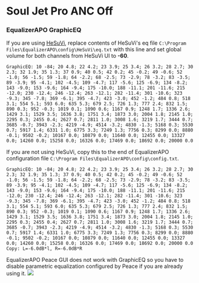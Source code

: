 # Soul Jet Pro ANC Off
### EqualizerAPO GraphicEQ
If you are using [HeSuVi](https://sourceforge.net/projects/hesuvi/), replace contents of HeSuVi's eq file `C:\Program Files\EqualizerAPO\config\HeSuVi\eq.txt` with this line and set global volume for both channels from HeSuVi UI to **-60**.
```
GraphicEQ: 10 -84; 20 4.8; 22 4.2; 23 3.9; 25 3.4; 26 3.2; 28 2.7; 30 2.3; 32 1.9; 35 1.3; 37 0.9; 40 0.5; 42 0.2; 45 -0.2; 49 -0.6; 52 -1.0; 56 -1.5; 59 -1.8; 64 -2.2; 68 -2.5; 73 -2.9; 78 -3.2; 83 -3.5; 89 -3.9; 95 -4.1; 102 -4.5; 109 -4.7; 117 -5.6; 125 -6.9; 134 -8.2; 143 -9.0; 153 -9.6; 164 -9.4; 175 -10.0; 188 -11.1; 201 -11.6; 215 -12.0; 230 -12.4; 246 -12.4; 263 -12.1; 282 -11.4; 301 -10.6; 323 -9.3; 345 -7.8; 369 -6.1; 395 -4.7; 423 -3.0; 452 -1.2; 484 0.8; 518 3.1; 554 5.1; 593 6.0; 635 5.3; 679 2.5; 726 1.3; 777 2.4; 832 1.5; 890 0.3; 952 -0.3; 1019 0.1; 1090 0.6; 1167 0.9; 1248 1.7; 1336 2.6; 1429 3.1; 1529 3.5; 1636 3.8; 1751 3.4; 1873 3.0; 2004 1.8; 2145 1.0; 2295 0.3; 2455 0.4; 2627 0.7; 2811 1.0; 3008 1.6; 3219 1.7; 3444 0.7; 3685 -0.7; 3943 -2.3; 4219 -4.9; 4514 -3.2; 4830 -1.3; 5168 0.3; 5530 0.7; 5917 1.4; 6331 1.0; 6775 3.3; 7249 1.3; 7756 0.3; 8299 0.0; 8880 -0.1; 9502 -0.2; 10167 0.0; 10879 0.0; 11640 0.0; 12455 0.0; 13327 0.0; 14260 0.0; 15258 0.0; 16326 0.0; 17469 0.0; 18692 0.0; 20000 0.0
```
If you are not using HeSuVi, copy this to the end of EqualizerAPO configuration file `C:\Program Files\EqualizerAPO\config\config.txt`.
```
GraphicEQ: 10 -84; 20 4.8; 22 4.2; 23 3.9; 25 3.4; 26 3.2; 28 2.7; 30 2.3; 32 1.9; 35 1.3; 37 0.9; 40 0.5; 42 0.2; 45 -0.2; 49 -0.6; 52 -1.0; 56 -1.5; 59 -1.8; 64 -2.2; 68 -2.5; 73 -2.9; 78 -3.2; 83 -3.5; 89 -3.9; 95 -4.1; 102 -4.5; 109 -4.7; 117 -5.6; 125 -6.9; 134 -8.2; 143 -9.0; 153 -9.6; 164 -9.4; 175 -10.0; 188 -11.1; 201 -11.6; 215 -12.0; 230 -12.4; 246 -12.4; 263 -12.1; 282 -11.4; 301 -10.6; 323 -9.3; 345 -7.8; 369 -6.1; 395 -4.7; 423 -3.0; 452 -1.2; 484 0.8; 518 3.1; 554 5.1; 593 6.0; 635 5.3; 679 2.5; 726 1.3; 777 2.4; 832 1.5; 890 0.3; 952 -0.3; 1019 0.1; 1090 0.6; 1167 0.9; 1248 1.7; 1336 2.6; 1429 3.1; 1529 3.5; 1636 3.8; 1751 3.4; 1873 3.0; 2004 1.8; 2145 1.0; 2295 0.3; 2455 0.4; 2627 0.7; 2811 1.0; 3008 1.6; 3219 1.7; 3444 0.7; 3685 -0.7; 3943 -2.3; 4219 -4.9; 4514 -3.2; 4830 -1.3; 5168 0.3; 5530 0.7; 5917 1.4; 6331 1.0; 6775 3.3; 7249 1.3; 7756 0.3; 8299 0.0; 8880 -0.1; 9502 -0.2; 10167 0.0; 10879 0.0; 11640 0.0; 12455 0.0; 13327 0.0; 14260 0.0; 15258 0.0; 16326 0.0; 17469 0.0; 18692 0.0; 20000 0.0
Copy: L=-6.0dB*l, R=-6.0dB*R
```
EqualizerAPO Peace GUI does not work with GraphicEQ so you have to disable parametric equalization configured by Peace if you are already using it.
![](https://raw.githubusercontent.com/jaakkopasanen/AutoEq/master/results/Headphone.com/innerfidelity/onear/Soul%20Jet%20Pro%20ANC%20Off/Soul%20Jet%20Pro%20ANC%20Off.png)
